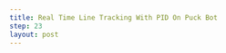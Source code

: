 ```yaml
---
title: Real Time Line Tracking With PID On Puck Bot
step: 23
layout: post
---
```


<script src='https://gist.github.com/madhephaestus/8a1eeed23c7f747cf68b.js'></script>